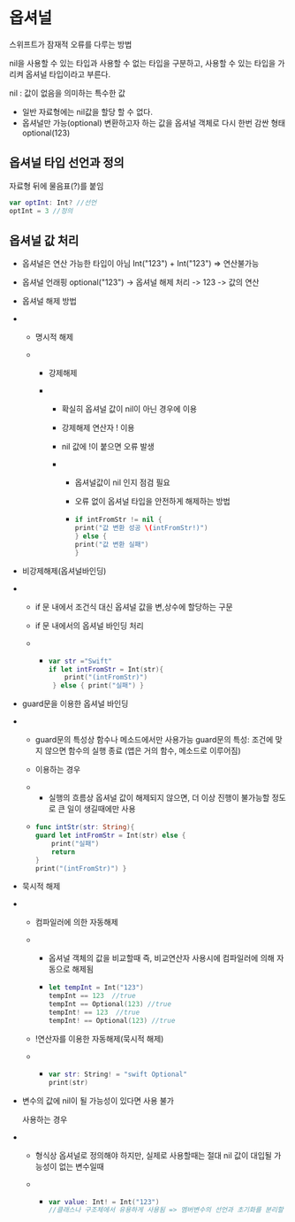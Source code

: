 # 옵셔널

스위프트가 잠재적 오류를 다루는 방법

nil을 사용할 수 있는 타입과 사용할 수 없는 타입을 구분하고, 사용할 수 있는 타입을 가리켜 옵셔널 타입이라고 부른다.

nil : 값이 없음을 의미하는 특수한 값

- 일반 자료형에는 nil값을 할당 할 수 없다.
- 옵셔널만 가능(optional)
             변환하고자 하는 값을 옵셔널 객체로 다시 한번 감싼 형태 optional(123)

## 옵셔널 타입 선언과 정의

자료형 뒤에 물음표(?)를 붙임

```swift
var optInt: Int? //선언
optInt = 3 //정의
```

## 옵셔널 값 처리

- 옵셔널은 연산 가능한 타입이 아님
             Int("123") + Int("123") => 연산불가능

- 옵셔널 언래핑
             optional("123") -> 옵셔널 해제 처리 -> 123      -> 값의 연산

- 옵셔널 해제 방법

- - 명시적 해제

  - - 강제해제

    - - 확실히 옵셔널 값이 nil이 아닌 경우에 이용

      - 강제해제 연산자 ! 이용

      - nil 값에 !이 붙으면 오류 발생

      - - 옵셔널값이 nil 인지 점검 필요

        - 오류 없이 옵셔널 타입을 안전하게 해제하는 방법

        - ```swift
          if intFromStr != nil {
          print("값 변환 성공 \(intFromStr!)")
          } else { 
          print("값 변환 실패") 
          }
          ```


- 비강제해제(옵셔널바인딩)

- - if 문 내에서 조건식 대신 옵셔널 값을 변,상수에 할당하는 구문

  - if 문 내에서의 옵셔널 바인딩 처리

  - - ```swift
      var str ="Swift"
      if let intFromStr = Int(str){
          print("(intFromStr)")
       } else { print("실패") }
      ```

- guard문을 이용한 옵셔널 바인딩

- - guard문의 특성상 함수나 메소드에서만 사용가능
                 guard문의 특성: 조건에 맞지 않으면 함수의 실행 종료
                 (앱은 거의 함수, 메소드로 이루어짐)

  - 이용하는 경우

  - - 실행의 흐름상 옵셔널 값이 해제되지 않으면, 더 이상 진행이 불가능할 정도로 큰 일이 생길때에만 사용

  - ```swift
    func intStr(str: String){
    guard let intFromStr = Int(str) else {
    	print("실패")
    	return
    }
    print("(intFromStr)") }
    ```

- 묵시적 해제

- - 컴파일러에 의한 자동해제

  - - 옵셔널 객체의 값을 비교할때 즉, 비교연산자 사용시에 컴파일러에 의해 자동으로 해제됨

    - ```swift
      let tempInt = Int("123")
      tempInt == 123  //true
      tempInt == Optional(123) //true
      tempInt! == 123  //true
      tempInt! == Optional(123) //true
      ```

  - !연산자를 이용한 자동해제(묵시적 해제)

  - - ```swift
      var str: String! = "swift Optional"
      print(str)
      ```

- 변수의 값에 nil이 될 가능성이 있다면 사용 불가

  사용하는 경우

- - 형식상 옵셔널로 정의해야 하지만, 실제로 사용할때는 절대 nil 값이 대입될 가능성이 없는 변수일때

  - - ```swift
      var value: Int! = Int("123")
      //클래스나 구조체에서 유용하게 사용됨 => 멤버변수의 선언과 초기화를 분리할 경우
      ```

 